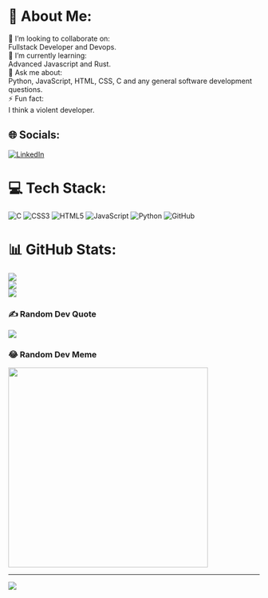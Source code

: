 # 💫 About Me:
👯 I’m looking to collaborate on:<br>Fullstack Developer and Devops.<br>🌱 I’m currently learning:<br>Advanced Javascript and Rust.<br>💬 Ask me about:<br>Python, JavaScript, HTML, CSS, C and any general software development questions.<br>⚡ Fun fact:<br>I think a violent developer.


## 🌐 Socials:
[![LinkedIn](https://img.shields.io/badge/LinkedIn-%230077B5.svg?logo=linkedin&logoColor=white)](https://linkedin.com/in/21yash) 

# 💻 Tech Stack:
![C](https://img.shields.io/badge/c-%2300599C.svg?style=plastic&logo=c&logoColor=white) ![CSS3](https://img.shields.io/badge/css3-%231572B6.svg?style=plastic&logo=css3&logoColor=white) ![HTML5](https://img.shields.io/badge/html5-%23E34F26.svg?style=plastic&logo=html5&logoColor=white) ![JavaScript](https://img.shields.io/badge/javascript-%23323330.svg?style=plastic&logo=javascript&logoColor=%23F7DF1E) ![Python](https://img.shields.io/badge/python-3670A0?style=plastic&logo=python&logoColor=ffdd54) ![GitHub](https://img.shields.io/badge/github-%23121011.svg?style=plastic&logo=github&logoColor=white)
# 📊 GitHub Stats:
![](https://github-readme-stats.vercel.app/api?username=21yashdev&theme=radical&hide_border=false&include_all_commits=false&count_private=false)<br/>
![](https://github-readme-streak-stats.herokuapp.com/?user=21yashdev&theme=radical&hide_border=false)<br/>
![](https://github-readme-stats.vercel.app/api/top-langs/?username=21yashdev&theme=radical&hide_border=false&include_all_commits=false&count_private=false&layout=compact)

### ✍️ Random Dev Quote
![](https://quotes-github-readme.vercel.app/api?type=horizontal&theme=dark)

### 😂 Random Dev Meme
<img src='https://memer-new.vercel.app/' style="height: 400px;"/>

---
[![](https://visitcount.itsvg.in/api?id=21yashdev&icon=2&color=5)](https://visitcount.itsvg.in)

<!-- Proudly created with GPRM ( https://gprm.itsvg.in ) -->
